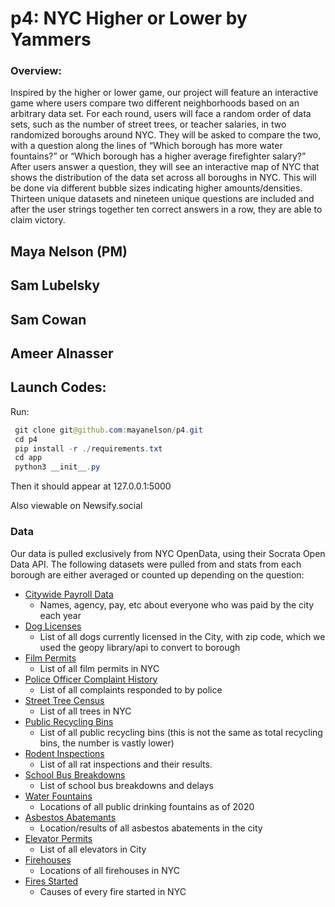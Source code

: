 # p4: NYC Higher or Lower by Yammers
### Overview: 
Inspired by the higher or lower game, our project will feature an interactive game where users compare two different neighborhoods based on an arbitrary data set. For each round, users will face a random order of data sets, such as the number of street trees, or teacher salaries, in two randomized boroughs around NYC. They will be asked to compare the two, with a question along the lines of “Which borough has more water fountains?” or “Which borough has a higher average firefighter salary?” After users answer a question, they will see an interactive map of NYC that shows the distribution of the data set across all boroughs in NYC. This will be done via different bubble sizes indicating higher amounts/densities. Thirteen unique datasets and nineteen unique questions are included and after the user strings together ten correct answers in a row, they are able to claim victory.

## Maya Nelson (PM)
## Sam Lubelsky
## Sam Cowan
## Ameer Alnasser

## Launch Codes:
Run:
```java
 git clone git@github.com:mayanelson/p4.git
 cd p4
 pip install -r ./requirements.txt    
 cd app
 python3 __init__.py
 ```
Then it should appear at 127.0.0.1:5000

Also viewable on Newsify.social

### Data
Our data is pulled exclusively from NYC OpenData, using their Socrata Open Data API. The following datasets were pulled from and stats from each borough are either averaged or counted up depending on the question:
- [Citywide Payroll Data](https://data.cityofnewyork.us/City-Government/Citywide-Payroll-Data-Fiscal-Year-/k397-673e)
  - Names, agency, pay, etc about everyone who was paid by the city each year
- [Dog Licenses](https://data.cityofnewyork.us/Health/NYC-Dog-Licensing-Dataset/nu7n-tubp)
  - List of all dogs currently licensed in the City, with zip code, which we used the geopy library/api to convert to borough
- [Film Permits](https://data.cityofnewyork.us/City-Government/Film-Permits/tg4x-b46p)
  - List of all film permits in NYC
- [Police Officer Complaint History](https://data.cityofnewyork.us/Public-Safety/NYPD-Complaint-Data-Historic/qgea-i56i)
  - List of all complaints responded to by police
- [Street Tree Census](https://data.cityofnewyork.us/Environment/2015-Street-Tree-Census-Tree-Data/uvpi-gqnh)
  - List of all trees in NYC
- [Public Recycling Bins](https://data.cityofnewyork.us/Environment/Public-Recycling-Bins/sxx4-xhzg)
  - List of all public recycling bins (this is not the same as total recycling bins, the number is vastly lower)
- [Rodent Inspections](https://data.cityofnewyork.us/Health/Rodent-Inspection/p937-wjvj)
  - List of all rat inspections and their results.
- [School Bus Breakdowns](https://data.cityofnewyork.us/Transportation/Bus-Breakdown-and-Delays/ez4e-fazm)
  - List of school bus breakdowns and delays
- [Water Fountains](https://data.cityofnewyork.us/dataset/Cool-It-NYC-2020-Drinking-Fountains/wxhr-qbhz)
  - Locations of all public drinking fountains as of 2020
- [Asbestos Abatemants](https://data.cityofnewyork.us/Environment/Asbestos-Control-Program-ACP7-/vq35-j9qm)
  - Location/results of all asbestos abatements in the city
- [Elevator Permits](https://data.cityofnewyork.us/Housing-Development/DOB-NOW-Build-Elevator-Permit-Applications/kfp4-dz4h)
  - List of all elevators in City
- [Firehouses](https://data.cityofnewyork.us/Public-Safety/FDNY-Firehouse-Listing/hc8x-tcnd)
  - Locations of all firehouses in NYC
- [Fires Started](https://data.cityofnewyork.us/Public-Safety/Bureau-of-Fire-Investigations-Fire-Causes/ii3r-svjz)
  - Causes of every fire started in NYC
